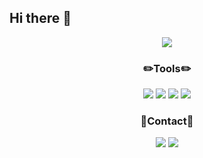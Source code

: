 ## Hi there 👋

<div align="center">
  <img src="'/Users/mikyeong/Desktop/Davena프로젝트/Davena관련자료/문서 gif/움짤/완성본움짤1.gif'" />
</div>

<h3 align="center"> ✏️Tools✏️ </h3>
<div align="center">
  <img src=https://img.shields.io/badge/Figma-3296FF?style=flat&logo=figma&logoColor=white>
  <img src=https://img.shields.io/badge/Github-000000?style=flat&logo=github&logoColor=white>
  <img src=https://img.shields.io/badge/Git-F05032?style=flat&logo=git&logoColor=white>
  <img src=https://img.shields.io/badge/Filmora-07273D?style=flat&logo=wondersharefilmora&logoColor=white>
</div>

<h3 align="center"> 📱Contact📱 </h3>
<div align="center">
  <a href="https://www.instagram.com/bingsu_zoa/">
    <img src=https://img.shields.io/badge/Instagram-FF6A89?style=flat&logo=Instagram&logoColor=white></a>
  <img src=https://img.shields.io/badge/zxc__777%40naver.com-30B980?style=flat&logo=gmail&logoColor=white>
</div>
